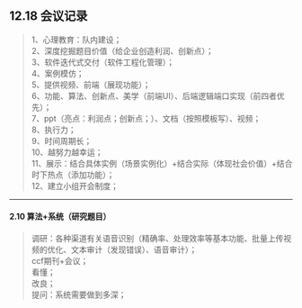 ## 12.18 会议记录
>1、心理教育：队内建设；<br>
2、深度挖掘题目价值（给企业创造利润、创新点）；<br>
3、软件迭代式交付（软件工程化管理）；<br>
4、案例模仿；<br>
5、提供视频、前端（展现功能）；<br>
6、功能、算法、创新点、美学（前端UI）、后端逻辑端口实现（前四者优先）；<br>
7、ppt（亮点：利润点；创新点；）、文档（按照模板写）、视频；<br>
8、执行力；<br>
9、时间周期长；<br>
10、越努力越幸运；<br>
11、展示：结合具体实例（场景实例化）+结合实际（体现社会价值）+结合时下热点（添加功能）；<br>
12、建立小组开会制度；<br>

***

#### 2.10 算法+系统（研究题目）
>调研：各种渠道有关语音识别（精确率、处理效率等基本功能、批量上传视频的优化、文本审计（发现错误）、语音审计）；<br>
ccf期刊+会议；<br>
看懂；<br>
改良；<br>
提问：系统需要做到多深；<br>
